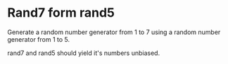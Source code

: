 # Rand7 form rand5

Generate a random number generator from 1 to 7 using a random number generator from 1 to 5.

rand7 and rand5 should yield it's numbers unbiased.